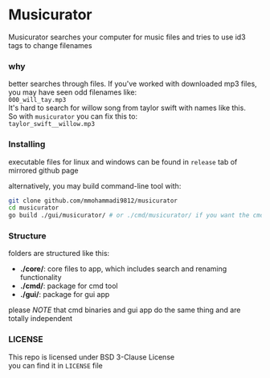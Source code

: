 Musicurator
===========
Musicurator searches your computer for music files and tries to use id3 tags to change filenames
### why
better searches through files. If you've worked with downloaded mp3 files, you may have seen odd filenames like:  
`000_will_tay.mp3`  
It's hard to search for willow song from taylor swift with names like this.  
So with `musicurator` you can fix this to:  
`taylor_swift__willow.mp3`
### Installing
executable files for linux and windows can be found in `release` tab of mirrored github page  

alternatively, you may build command-line tool with:  
```bash
git clone github.com/mmohammadi9812/musicurator
cd musicurator
go build ./gui/musicurator/ # or ./cmd/musicurator/ if you want the cmd binaries
```
### Structure
folders are structured like this:  
+ **./core/**: core files to app, which includes search and renaming functionality
+ **./cmd/**: package for cmd tool
+ **./gui/**: package for gui app

please *NOTE* that cmd binaries and gui app do the same thing and are totally independent

### LICENSE
This repo is licensed under BSD 3-Clause License  
you can find it in `LICENSE` file
